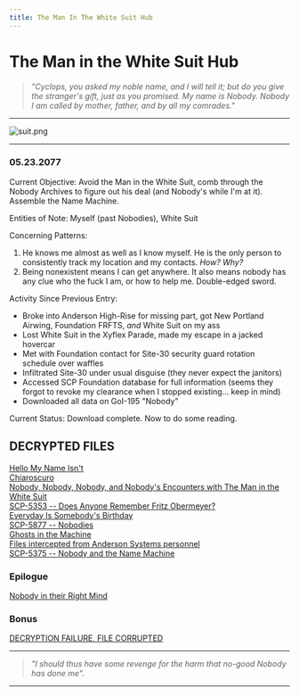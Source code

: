 ```yaml
---
title: The Man In The White Suit Hub
---
```


# **The Man in the White Suit Hub**

> _"Cyclops, you asked my noble name, and I will tell it; but do you give the stranger's gift, just as you promised. My name is Nobody. Nobody I am called by mother, father, and by all my comrades."_

---

![suit.png](https://scp-wiki.wdfiles.com/local--files/the-man-in-the-white-suit-hub/suit.png)

---

### 05.23.2077

Current Objective: Avoid the Man in the White Suit, comb through the Nobody Archives to figure out his deal (and Nobody's while I'm at it). Assemble the Name Machine.

Entities of Note: Myself (past Nobodies), White Suit

Concerning Patterns:

1.  He knows me almost as well as I know myself. He is the only person to consistently track my location and my contacts. _How? Why?_
2.  Being nonexistent means I can get anywhere. It also means nobody has any clue who the fuck I am, or how to help me. Double-edged sword.

Activity Since Previous Entry:

-   Broke into Anderson High-Rise for missing part, got New Portland Airwing, Foundation FRFTS, _and_ White Suit on my ass
-   Lost White Suit in the Xyflex Parade, made my escape in a jacked hovercar
-   Met with Foundation contact for Site-30 security guard rotation schedule over waffles
-   Infiltrated Site-30 under usual disguise (they never expect the janitors)
-   Accessed SCP Foundation database for full information (seems they forgot to revoke my clearance when I stopped existing… keep in mind)
-   Downloaded all data on GoI-195 "Nobody"

Current Status: Download complete. Now to do some reading.

## **DECRYPTED FILES**

[Hello My Name Isn't](/hello-my-name-isnt)  
[Chiaroscuro](/chiaroscuro)  
[Nobody, Nobody, Nobody, and Nobody's Encounters with The Man in the White Suit](/nobodyx4)  
[SCP-5353 -- Does Anyone Remember Fritz Obermeyer?](/scp-5353)  
[Everyday Is Somebody's Birthday](/everyday-is-somebodys-birthday)  
[SCP-5877 -- Nobodies](/scp-5877)  
[Ghosts in the Machine](/ghosts-in-the-machine)  
[Files intercepted from Anderson Systems personnel](/intercepts)  
[SCP-5375 -- Nobody and the Name Machine](/scp-5375)

### Epilogue

[Nobody in their Right Mind](/nobody-in-their-right-mind)

### Bonus

[DECRYPTION FAILURE, FILE CORRUPTED](/memebodies)

---

> _"I should thus have some revenge for the harm that no-good Nobody has done me"._

---
